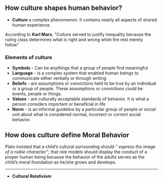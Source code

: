 ## How culture shapes human behavior?
- **Culture** a complex phenomenon. It contains nearly all aspects of shared human experience.

According to **Karl Marx**, "Culture served to justify inequality because the ruling class determines what is right and wrong while the rest merely follow"

### Elements of culture
- **Symbols** - Can be anythings that a group of people find meaningful
- **Language** - is a complex system that enabled human beings to communicate either verbally or through writing
- **Beliefs** - are assumptions or convictions held to be true by an individual or a group of people. These assumptions or convictions could be events, people or things.
- **Values** - are culturally acceptable standards of behavior. It is what a person considers important or beneficial in life
- **Norm** - is an informal guideline by a particular group of people or social unit about what is considered normal, incorrect or correct social behavior.


## How does culture define Moral Behavior
Plato insisted that a child’s cultural surrounding should *“ express the image of a noble character”*; that role models should display the conduct of a proper human being because the behavior of the adults serves as the child’s moral foundation as he/she grows and develops.

---
- **Cultural Relativism**


